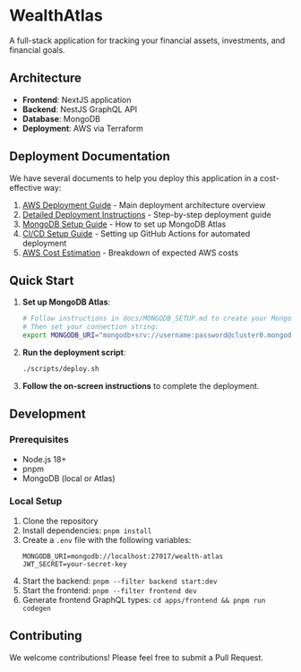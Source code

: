 # WealthAtlas

A full-stack application for tracking your financial assets, investments, and financial goals.

## Architecture

- **Frontend**: NextJS application
- **Backend**: NestJS GraphQL API
- **Database**: MongoDB
- **Deployment**: AWS via Terraform

## Deployment Documentation

We have several documents to help you deploy this application in a cost-effective way:

1. [AWS Deployment Guide](./AWS_DEPLOYMENT.md) - Main deployment architecture overview
2. [Detailed Deployment Instructions](./DEPLOYMENT.md) - Step-by-step deployment guide
3. [MongoDB Setup Guide](./docs/MONGODB_SETUP.md) - How to set up MongoDB Atlas
4. [CI/CD Setup Guide](./docs/CICD_SETUP.md) - Setting up GitHub Actions for automated deployment
5. [AWS Cost Estimation](./docs/COST_ESTIMATION.md) - Breakdown of expected AWS costs

## Quick Start

1. **Set up MongoDB Atlas**:
   ```bash
   # Follow instructions in docs/MONGODB_SETUP.md to create your MongoDB cluster
   # Then set your connection string:
   export MONGODB_URI="mongodb+srv://username:password@cluster0.mongodb.net/wealth-atlas"
   ```

2. **Run the deployment script**:
   ```bash
   ./scripts/deploy.sh
   ```

3. **Follow the on-screen instructions** to complete the deployment.

## Development

### Prerequisites
- Node.js 18+
- pnpm
- MongoDB (local or Atlas)

### Local Setup
1. Clone the repository
2. Install dependencies: `pnpm install`
3. Create a `.env` file with the following variables:
   ```
   MONGODB_URI=mongodb://localhost:27017/wealth-atlas
   JWT_SECRET=your-secret-key
   ```
4. Start the backend: `pnpm --filter backend start:dev`
5. Start the frontend: `pnpm --filter frontend dev`
6. Generate frontend GraphQL types: `cd apps/frontend && pnpm run codegen`

## Contributing

We welcome contributions! Please feel free to submit a Pull Request.